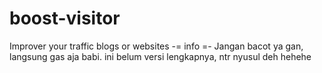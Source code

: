 # boost-visitor
Improver your traffic blogs or websites
-= info =-
Jangan bacot ya gan, langsung gas aja babi.
ini belum versi lengkapnya, ntr nyusul deh hehehe
